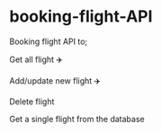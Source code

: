 # booking-flight-API


Booking flight API to;

Get all flight ✈️


Add/update new flight ✈️

Delete flight 


Get a single flight from the database 
